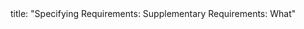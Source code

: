 <frontmatter>
title: "Specifying Requirements: Supplementary Requirements: What"
</frontmatter>

<include src="navbar.md" boilerplate />

<include src="unit-inPage-asFlat.md" boilerplate />